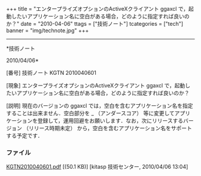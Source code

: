 ﻿+++
title = "エンタープライズオプションのActiveXクライアント ggaxcl で，起動したいアプリケーション名に空白がある場合，どのように指定すれば良いのか？"
date = "2010-04-06"
ttags = ["技術ノート"]
tcategories = ["tech"]
banner = "img/technote.jpg"
+++

-----------------------------------------------------------------------------------------------------------------------------

*技術ノート

2010/04/06*


[番号]
技術ノート KGTN 2010040601

[現象]
エンタープライズオプションのActiveXクライアント ggaxcl
で，起動したいアプリケーション名に空白がある場合，どのように指定すれば良いのか？

[説明]
現在のバージョンの ggaxcl
では，空白を含むアプリケーション名を指定することは出来ません．空白部分を
_ （アンダースコア）
等に変更してアプリケーションを登録して，運用回避をお願いします．なお，次にリリースするバージョン
（リリース時期未定）
から，空白を含むアプリケーション名をサポートする予定です．


### ファイル

 
 


[KGTN2010040601.pdf](http://techreport.kitasp.net/attachments/download/128/KGTN2010040601.pdf)
 [(50.1 KB)] [kitasp 技術センター, 2010/04/06
13:04]


 


 

